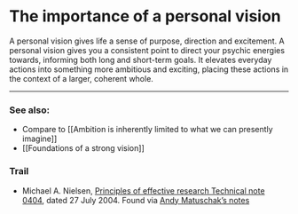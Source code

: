 # The importance of a personal vision
A personal vision gives life a sense of purpose, direction and excitement. A personal vision gives you a consistent point to direct your psychic energies towards, informing both long and short-term goals. It elevates everyday actions into something more ambitious and exciting, placing these actions in the context of a larger, coherent whole. 
- - - -
### See also:
*  Compare to [[Ambition is inherently limited to what we can presently imagine]]
* [[Foundations of a strong vision]]
### Trail
* Michael A. Nielsen, [Principles of effective research Technical note 0404](https://www.bumc.bu.edu/preventive-med/files/2020/06/Principls-of-effective-reserache-nielsen-0404.pdf), dated 27 July 2004. Found via [Andy Matuschak’s notes](https://notes.andymatuschak.org/z2Zh745BsDC3CbVwCbm2aRvaVfqBR6KUpxXE) 

